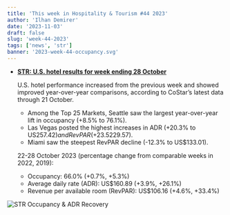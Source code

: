 ```yaml
---
title: 'This week in Hospitality & Tourism #44 2023'
author: 'Ilhan Demirer'
date: '2023-11-03'
draft: false
slug: 'week-44-2023'
tags: ['news', 'str']
banner: '2023-week-44-occupancy.svg'
---
```


- **[STR: U.S. hotel results for week ending 28 October](https://str.com/press-release/us-hotel-results-week-ending-28-october)**

  U.S. hotel performance increased from the previous week and showed improved year-over-year comparisons, according to CoStar’s latest data through 21 October.

  - Among the Top 25 Markets, Seattle saw the largest year-over-year lift in occupancy (+8.5% to 76.1%).
  - Las Vegas posted the highest increases in ADR (+20.3% to US$257.42) and RevPAR (+23.5% to US$229.57).
  - Miami saw the steepest RevPAR decline (-12.3% to US$133.01).

  22-28 October 2023 (percentage change from comparable weeks in 2022, 2019):

  - Occupancy: 66.0% (+0.7%, +5.3%)
  - Average daily rate (ADR): US$160.89 (+3.9%, +26.1%)
  - Revenue per available room (RevPAR): US$106.16 (+4.6%, +33.4%)

![STR Occupancy & ADR Recovery](/images/blogimages/2023-week-44-occupancy.svg)
